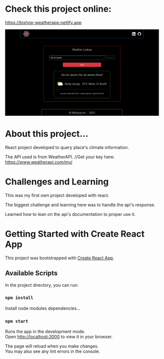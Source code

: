 # Check this project online:
  https://bishop-weatherapp.netlify.app

  
  ![all-text](https://github.com/bispo-daniel/React_WeatherApp/blob/main/src/Images/Screen.png)

# About this project...
  React project developed to query place's climate information. 
  
  The API used is from WeatherAPI.
  //Get your key here:
  https://www.weatherapi.com/my/

# Challenges and Learning
  This was my first own project developed with react. 
  
  The biggest challenge and learning here was to handle the api's response. 
  
  Learned how to lean on the api's documentation to proper use it.

# Getting Started with Create React App
This project was bootstrapped with [Create React App](https://github.com/facebook/create-react-app).

## Available Scripts

In the project directory, you can run:

### `npm install`

Install node modules dependencies...

### `npm start`

Runs the app in the development mode.\
Open [http://localhost:3000](http://localhost:3000) to view it in your browser.

The page will reload when you make changes.\
You may also see any lint errors in the console.
